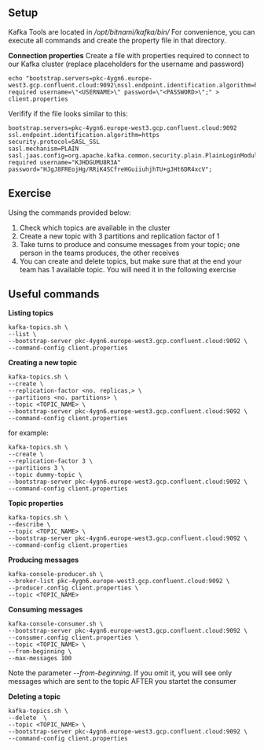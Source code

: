 ## Setup
Kafka Tools are located in */opt/bitnami/kafka/bin/*
For convenience, you can execute all commands and create the property file in that directory.

**Connection properties**
Create a file with properties required to connect to our Kafka cluster (replace placeholders for the username and password)

    echo "bootstrap.servers=pkc-4ygn6.europe-west3.gcp.confluent.cloud:9092\nssl.endpoint.identification.algorithm=https\nsecurity.protocol=SASL_SSL\nsasl.mechanism=PLAIN\nsasl.jaas.config=org.apache.kafka.common.security.plain.PlainLoginModule required username=\"<USERNAME>\" password=\"<PASSWORD>\";" > client.properties

Verifify if the file looks similar to this:

    bootstrap.servers=pkc-4ygn6.europe-west3.gcp.confluent.cloud:9092
    ssl.endpoint.identification.algorithm=https
    security.protocol=SASL_SSL
    sasl.mechanism=PLAIN
    sasl.jaas.config=org.apache.kafka.common.security.plain.PlainLoginModule required username="KJHDGUMU8R3A" password="HJgJ8FREojHg/RRiK4SCfreHGuiiuhjhTU+gJHt6DR4xcV";

## Exercise
Using the commands provided below:
 1. Check which topics are available in the cluster 
 2. Create a new topic
    with 3 partitions and replication factor of 1
 3. Take turns to produce and consume messages from your topic; one person in the teams produces, the other receives
 4. You can create and delete topics, but make sure that at the end your team has 1 available topic. You will need it in the following exercise

## Useful commands
**Listing topics**

    kafka-topics.sh \
    --list \
    --bootstrap-server pkc-4ygn6.europe-west3.gcp.confluent.cloud:9092 \
    --command-config client.properties

**Creating a new topic**

    kafka-topics.sh \
    --create \
    --replication-factor <no. replicas,> \
    --partitions <no. partitions> \
    --topic <TOPIC_NAME> \
    --bootstrap-server pkc-4ygn6.europe-west3.gcp.confluent.cloud:9092 \
    --command-config client.properties

for example:

    kafka-topics.sh \
    --create \
    --replication-factor 3 \
    --partitions 3 \
    --topic dummy-topic \
    --bootstrap-server pkc-4ygn6.europe-west3.gcp.confluent.cloud:9092 \
    --command-config client.properties

**Topic properties**

    kafka-topics.sh \
    --describe \
    --topic <TOPIC_NAME> \
    --bootstrap-server pkc-4ygn6.europe-west3.gcp.confluent.cloud:9092 \
    --command-config client.properties

**Producing messages**

    kafka-console-producer.sh \
    --broker-list pkc-4ygn6.europe-west3.gcp.confluent.cloud:9092 \
    --producer.config client.properties \
    --topic <TOPIC_NAME>

**Consuming messages**

    kafka-console-consumer.sh \
    --bootstrap-server pkc-4ygn6.europe-west3.gcp.confluent.cloud:9092 \
    --consumer.config client.properties \
    --topic <TOPIC_NAME> \
    --from-beginning \
    --max-messages 100

Note the parameter *--from-beginning*. If you omit it, you will see only messages which are sent to the topic AFTER you startet the consumer

**Deleting a topic**

    kafka-topics.sh \
    --delete  \
    --topic <TOPIC_NAME> \
    --bootstrap-server pkc-4ygn6.europe-west3.gcp.confluent.cloud:9092 \
    --command-config client.properties
